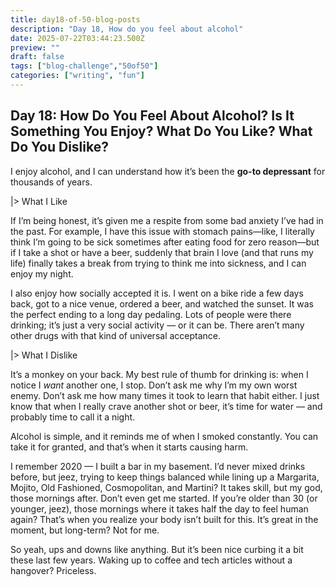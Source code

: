 ```yaml
---
title: day18-of-50-blog-posts
description: "Day 18, How do you feel about alcohol"
date: 2025-07-22T03:44:23.500Z
preview: ""
draft: false
tags: ["blog-challenge","50of50"]
categories: ["writing", "fun"]
---
```


## Day 18: How Do You Feel About Alcohol? Is It Something You Enjoy? What Do You Like? What Do You Dislike?  

I enjoy alcohol, and I can understand how it’s been the **go-to depressant** for thousands of years.  

|> What I Like  

If I’m being honest, it’s given me a respite from some bad anxiety I’ve had in the past. For example, I have this issue with stomach pains—like, I literally think I’m going to be sick sometimes after eating food for zero reason—but if I take a shot or have a beer, suddenly that brain I love (and that runs my life) finally takes a break from trying to think me into sickness, and I can enjoy my night.  

I also enjoy how socially accepted it is. I went on a bike ride a few days back, got to a nice venue, ordered a beer, and watched the sunset. It was the perfect ending to a long day pedaling. Lots of people were there drinking; it’s just a very social activity — or it can be. There aren’t many other drugs with that kind of universal acceptance.  

|> What I Dislike  

It’s a monkey on your back. My best rule of thumb for drinking is: when I notice I *want* another one, I stop. Don’t ask me why I’m my own worst enemy. Don’t ask me how many times it took to learn that habit either. I just know that when I really crave another shot or beer, it’s time for water — and probably time to call it a night.  

Alcohol is simple, and it reminds me of when I smoked constantly. You can take it for granted, and that’s when it starts causing harm.  

I remember 2020 — I built a bar in my basement. I’d never mixed drinks before, but jeez, trying to keep things balanced while lining up a Margarita, Mojito, Old Fashioned, Cosmopolitan, and Martini? It takes skill, but my god, those mornings after. Don’t even get me started. If you’re older than 30 (or younger, jeez), those mornings where it takes half the day to feel human again? That’s when you realize your body isn’t built for this. It’s great in the moment, but long-term? Not for me.

So yeah, ups and downs like anything. But it’s been nice curbing it a bit these last few years. Waking up to coffee and tech articles without a hangover? Priceless.  